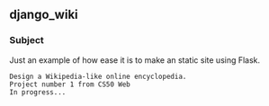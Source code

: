 ## django_wiki

### Subject

Just an example of how ease it is to make an static site using Flask.

<!-- ### Install:<br/> -->
```
Design a Wikipedia-like online encyclopedia.
Project number 1 from CS50 Web
In progress...
```



<!-- See the site in action here (soon :D) -->
